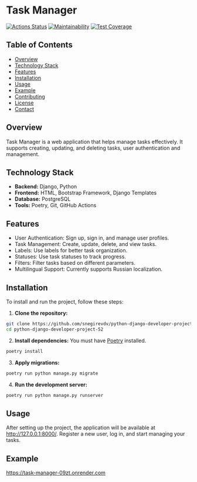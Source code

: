 # Task Manager

[![Actions Status](https://github.com/snegirevdv/python-django-developer-project-52/actions/workflows/hexlet-check.yml/badge.svg)](https://github.com/snegirevdv/python-django-developer-project-52/actions)
[![Maintainability](https://api.codeclimate.com/v1/badges/841fb772a479b84c19ce/maintainability)](https://codeclimate.com/github/snegirevdv/python-django-developer-project-52/maintainability)
[![Test Coverage](https://api.codeclimate.com/v1/badges/841fb772a479b84c19ce/test_coverage)](https://codeclimate.com/github/snegirevdv/python-django-developer-project-52/test_coverage)

## Table of Contents

- [Overview](#overview)
- [Technology Stack](#technology-stack)
- [Features](#features)
- [Installation](#installation)
- [Usage](#usage)
- [Example](#example)
- [Contributing](#contributing)
- [License](#license)
- [Contact](#contact)

## Overview

Task Manager is a web application that helps manage tasks effectively. It supports creating, updating, and deleting tasks, user authentication and management.

## Technology Stack

- **Backend:** Django, Python
- **Frontend:** HTML, Bootstrap Framework, Django Templates
- **Database:** PostgreSQL
- **Tools:** Poetry, Git, GitHub Actions

## Features

- User Authentication: Sign up, sign in, and manage user profiles.
- Task Management: Create, update, delete, and view tasks.
- Labels: Use labels for better task organization.
- Statuses: Use task statuses to track progress.
- Filters: Filter tasks based on different parameters.
- Multilingual Support: Currently supports Russian localization.

## Installation

To install and run the project, follow these steps:

1. **Clone the repository:**

```sh
git clone https://github.com/snegirevdv/python-django-developer-project-52.git
cd python-django-developer-project-52
```

2. **Install dependencies:**
   You must have [Poetry](https://python-poetry.org/) installed.

```sh
poetry install
```

3. **Apply migrations:**

```sh
poetry run python manage.py migrate
```

4. **Run the development server:**

```sh
poetry run python manage.py runserver
```

## Usage

After setting up the project, the application will be available at http://127.0.0.1:8000/.
Register a new user, log in, and start managing your tasks.

## Example

https://task-manager-09zt.onrender.com
